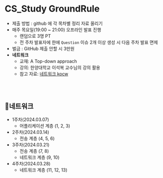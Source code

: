 # CS_Study GroundRule

- 제출 방법 : github 에 각 목차별 정리 자료 올리기
- 매주 목요일(19:00 ~ 21:00) 오프라인 발표 진행
    - 랜덤으로 3명 PT
    - 전 주차 발표자에 한에 `Question`  이슈 2개 이상 생성 시 다음 주차 발표 면제
- 벌금 : GitHub 제출 안할 시 3만원
- **네트워크**
    - 교재: A Top-down approach
    - 강의: 한양대학교 이석복 교수님의 강의 활용
    - 참고 자료: [네트워크 kocw](http://www.kocw.net/home/cview.do?cid=6b984f376cfb8f70)

<br/><br/>

## 📡네트워크

- 1주차(2024.03.07)
    - 어플리케이션 계층 (1, 2, 3)
- 2주차(2024.03.14)
    - 전송 계층 (4, 5, 6)
- 3주차(2024.03.21)
    - 전송 계층 (7, 8)
    - 네트워크 계층 (9, 10)
- 4주차(2024.03.28)
    - 네트워크 계층 (11, 12, 13)

